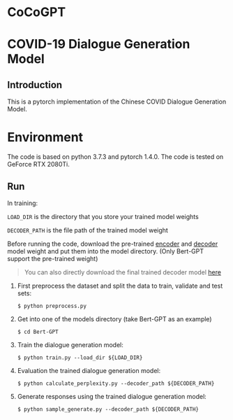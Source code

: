 # CoCoGPT
# COVID-19 Dialogue Generation Model

## Introduction

This is a pytorch implementation of the Chinese COVID Dialogue Generation Model.

# Environment

The code is based on python 3.7.3 and pytorch 1.4.0. The code is tested on GeForce RTX 2080Ti.

## Run

In training:

`LOAD_DIR` is the directory that you store your trained model weights

`DECODER_PATH` is the file path of the trained model weight

Before running the code, download the pre-trained [encoder](https://drive.google.com/file/d/13GnYf6pj0wD7XNWrazMnoQXgUki4Tybp/view?usp=sharing) and [decoder](https://drive.google.com/file/d/1qaAUCV2alrYVrSUyM2PCmYdRuAip_DSP/view?usp=sharing) model weight and put them into the model directory. (Only Bert-GPT support the pre-trained weight)

> You can also directly download the final trained decoder model [here](https://drive.google.com/file/d/1PDEFawj3aPr-8bEA4DjhSDhqMqOuZslR/view?usp=sharing)



1. First preprocess the dataset and split the data to train, validate and test sets:

   ```shell
   $ python preprocess.py
   ```

2. Get into one of the models directory (take Bert-GPT as an example)

   ```shell
   $ cd Bert-GPT
   ```

3. Train the dialogue generation model:

   ``` shell
   $ python train.py --load_dir ${LOAD_DIR}
   ```

4. Evaluation the trained dialogue generation model:

   ```shell
   $ python calculate_perplexity.py --decoder_path ${DECODER_PATH}
   ```

5. Generate responses using the trained dialogue generation model:

   ```shell
   $ python sample_generate.py --decoder_path ${DECODER_PATH}
   ```
